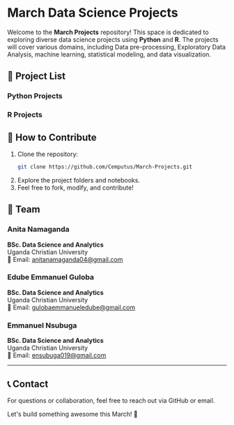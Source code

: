 # March Data Science Projects

Welcome to the **March Projects** repository! This space is dedicated to exploring diverse data science projects using **Python** and **R**. The projects will cover various domains, including Data pre-processing, Exploratory Data Analysis, machine learning, statistical modeling, and data visualization.

## 📌 Project List

### Python Projects

### R Projects

## 🚀 How to Contribute
1. Clone the repository:  
   ```bash
   git clone https://github.com/Cemputus/March-Projects.git
   ```
2. Explore the project folders and notebooks.
3. Feel free to fork, modify, and contribute!




## 👥 Team


### Anita Namaganda
**BSc. Data Science and Analytics**  
Uganda Christian University  
📧 Email: anitanamaganda04@gmail.com

### Edube Emmanuel Guloba  
**BSc. Data Science and Analytics**  
Uganda Christian University  
📧 Email: gulobaemmanueledube@gmail.com 

### Emmanuel Nsubuga  
**BSc. Data Science and Analytics**  
Uganda Christian University  
📧 Email: ensubuga019@gmail.com  




---

## 📞 Contact
For questions or collaboration, feel free to reach out via GitHub or email.

Let's build something awesome this March! 🚀
